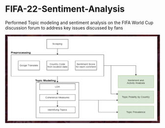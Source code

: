 # FIFA-22-Sentiment-Analysis
Performed Topic modeling and sentiment analysis on the FIFA World Cup discussion forum to address key issues discussed by fans


![img-0](TM.png)
